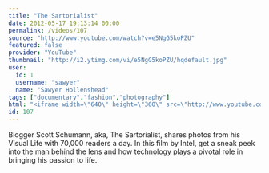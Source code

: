 ```yaml
---
title: "The Sartorialist"
date: 2012-05-17 19:13:14 00:00
permalink: /videos/107
source: "http://www.youtube.com/watch?v=e5NgG5koPZU"
featured: false
provider: "YouTube"
thumbnail: "http://i2.ytimg.com/vi/e5NgG5koPZU/hqdefault.jpg"
user:
  id: 1
  username: "sawyer"
  name: "Sawyer Hollenshead"
tags: ["documentary","fashion","photography"]
html: "<iframe width=\"640\" height=\"360\" src=\"http://www.youtube.com/embed/e5NgG5koPZU?wmode=transparent&fs=1&feature=oembed\" frameborder=\"0\" allowfullscreen></iframe>"
id: 107
---
```


Blogger Scott Schumann, aka, The Sartorialist, shares photos from his Visual Life with 70,000 readers a day. In this film by Intel, get a sneak peek into the man behind the lens and how technology plays a pivotal role in bringing his passion to life.